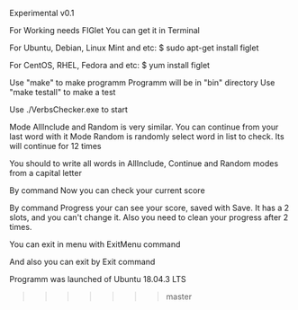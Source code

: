 Experimental v0.1

For Working needs FIGlet
You can get it in Terminal

For Ubuntu, Debian, Linux Mint and etc:
$ sudo apt-get install figlet

For CentOS, RHEL, Fedora and etc:
$ yum install figlet

Use "make" to make programm
Programm will be in "bin" directory
Use "make testall" to make a test

Use ./VerbsChecker.exe to start

Mode AllInclude and Random is very similar. You can continue from your last word with it
Mode Random is randomly select word in list to check. Its will continue for 12 times

You should to write all words in AllInclude, Continue and Random modes from a capital letter

By command Now you can check your current score

By command Progress your can see your score, saved with Save. It has a 2 slots, and you can't change it. Also you need to clean your progress after 2 times.

You can exit in menu with ExitMenu command

And also you can exit by Exit command

Programm was launched of Ubuntu 18.04.3 LTS
>>>>>>> master
